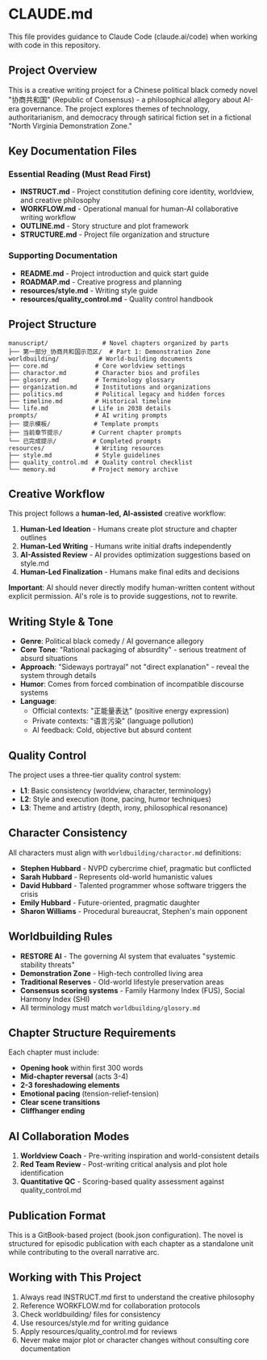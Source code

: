 # CLAUDE.md

This file provides guidance to Claude Code (claude.ai/code) when working with code in this repository.

## Project Overview

This is a creative writing project for a Chinese political black comedy novel "协商共和国" (Republic of Consensus) - a philosophical allegory about AI-era governance. The project explores themes of technology, authoritarianism, and democracy through satirical fiction set in a fictional "North Virginia Demonstration Zone."

## Key Documentation Files

### Essential Reading (Must Read First)
- **INSTRUCT.md** - Project constitution defining core identity, worldview, and creative philosophy
- **WORKFLOW.md** - Operational manual for human-AI collaborative writing workflow
- **OUTLINE.md** - Story structure and plot framework
- **STRUCTURE.md** - Project file organization and structure

### Supporting Documentation
- **README.md** - Project introduction and quick start guide
- **ROADMAP.md** - Creative progress and planning
- **resources/style.md** - Writing style guide
- **resources/quality_control.md** - Quality control handbook

## Project Structure

```
manuscript/               # Novel chapters organized by parts
├── 第一部分_协商共和国示范区/  # Part 1: Demonstration Zone
worldbuilding/           # World-building documents
├── core.md             # Core worldview settings
├── charactor.md        # Character bios and profiles
├── glosory.md          # Terminology glossary
├── organization.md     # Institutions and organizations
├── politics.md         # Political legacy and hidden forces
├── timeline.md         # Historical timeline
└── life.md            # Life in 2038 details
prompts/                # AI writing prompts
├── 提示模板/            # Template prompts
├── 当前章节提示/        # Current chapter prompts
└── 已完成提示/          # Completed prompts
resources/              # Writing resources
├── style.md            # Style guidelines
├── quality_control.md  # Quality control checklist
└── memory.md          # Project memory archive
```

## Creative Workflow

This project follows a **human-led, AI-assisted** creative workflow:

1. **Human-Led Ideation** - Humans create plot structure and chapter outlines
2. **Human-Led Writing** - Humans write initial drafts independently
3. **AI-Assisted Review** - AI provides optimization suggestions based on style.md
4. **Human-Led Finalization** - Humans make final edits and decisions

**Important**: AI should never directly modify human-written content without explicit permission. AI's role is to provide suggestions, not to rewrite.

## Writing Style & Tone

- **Genre**: Political black comedy / AI governance allegory
- **Core Tone**: "Rational packaging of absurdity" - serious treatment of absurd situations
- **Approach**: "Sideways portrayal" not "direct explanation" - reveal the system through details
- **Humor**: Comes from forced combination of incompatible discourse systems
- **Language**: 
  - Official contexts: "正能量表达" (positive energy expression)
  - Private contexts: "语言污染" (language pollution)
  - AI feedback: Cold, objective but absurd content

## Quality Control

The project uses a three-tier quality control system:
- **L1**: Basic consistency (worldview, character, terminology)
- **L2**: Style and execution (tone, pacing, humor techniques)
- **L3**: Theme and artistry (depth, irony, philosophical resonance)

## Character Consistency

All characters must align with `worldbuilding/charactor.md` definitions:
- **Stephen Hubbard** - NVPD cybercrime chief, pragmatic but conflicted
- **Sarah Hubbard** - Represents old-world humanistic values
- **David Hubbard** - Talented programmer whose software triggers the crisis
- **Emily Hubbard** - Future-oriented, pragmatic daughter
- **Sharon Williams** - Procedural bureaucrat, Stephen's main opponent

## Worldbuilding Rules

- **RESTORE AI** - The governing AI system that evaluates "systemic stability threats"
- **Demonstration Zone** - High-tech controlled living area
- **Traditional Reserves** - Old-world lifestyle preservation areas
- **Consensus scoring systems** - Family Harmony Index (FUS), Social Harmony Index (SHI)
- All terminology must match `worldbuilding/glosory.md`

## Chapter Structure Requirements

Each chapter must include:
- **Opening hook** within first 300 words
- **Mid-chapter reversal** (acts 3-4)
- **2-3 foreshadowing elements**
- **Emotional pacing** (tension-relief-tension)
- **Clear scene transitions** 
- **Cliffhanger ending**

## AI Collaboration Modes

1. **Worldview Coach** - Pre-writing inspiration and world-consistent details
2. **Red Team Review** - Post-writing critical analysis and plot hole identification
3. **Quantitative QC** - Scoring-based quality assessment against quality_control.md

## Publication Format

This is a GitBook-based project (book.json configuration). The novel is structured for episodic publication with each chapter as a standalone unit while contributing to the overall narrative arc.

## Working with This Project

1. Always read INSTRUCT.md first to understand the creative philosophy
2. Reference WORKFLOW.md for collaboration protocols
3. Check worldbuilding/ files for consistency
4. Use resources/style.md for writing guidance
5. Apply resources/quality_control.md for reviews
6. Never make major plot or character changes without consulting core documentation
